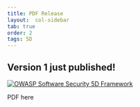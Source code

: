 ```yaml
---
title: PDF Release
layout:  col-sidebar
tab: true
order: 2
tags: 5D
---
```


## Version 1 just published!

[![OWASP Software Security 5D Framework](assets/images/OWASPSwSec5dv1.png)](https://pdf)

PDF here
